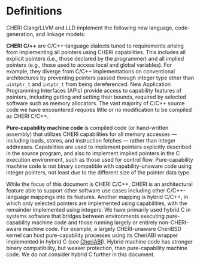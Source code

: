 # Definitions

CHERI Clang/LLVM and LLD implement the following new language,
code-generation, and linkage models:

**CHERI C/++** are C/C++-language dialects tuned to requirements arising from
implementing all pointers using CHERI capabilities.
This includes all explicit pointers (i.e., those declared by the programmer)
and all implied pointers (e.g., those used to access local and global
variables).
For example, they diverge from C/C++ implementations on conventional
architectures by preventing pointers passed through integer type other
than `uintptr_t` and `intptr_t` from being dereferenced.
New Application Programming Interfaces (APIs) provide access to capability
features of pointers, including getting and setting their bounds, required
by selected software such as memory allocators.
The vast majority of C/C++ source code we have encountered requires little
or no modification to be compiled as CHERI C/C++.

**Pure-capability machine code** is compiled code (or hand-written assembly)
that utilizes CHERI capabilities for all memory accesses &mdash; including
loads, stores, and instruction fetches &mdash; rather than integer addresses.
Capabilities are used to implement pointers explicitly described in the source
program, and also to implement implied pointers in the C execution
environment, such as those used for control flow.
Pure-capability machine code is not binary compatible with capability-unaware
code using integer pointers, not least due to the different size of the
pointer data type.

While the focus of this document is CHERI C/C++, CHERI is an architectural
feature able to support other software use cases including other
C/C++-language mappings into its features.
Another mapping is hybrid C/C++, in which only selected pointers are
implemented using capabilities, with the remainder implemented using integers.
We have primarily used hybrid C in systems software that bridges between
environments executing pure-capability machine code and those running largely
or entirely non-CHERI-aware machine code.
For example, a largely CHERI-unaware CheriBSD kernel can host pure-capability
processes using its CheriABI wrapper implemented in hybrid C (see
[CheriABI](../cheriabi)).
Hybrid machine code has stronger binary compatibility, but weaker protection,
than pure-capability machine code.
We do not consider hybrid C further in this document.
